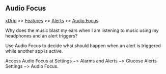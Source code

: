 ## Audio Focus
[xDrip](../README.md) >> [Features](./Features_page.md) >> [Alerts](./Alerts_page) >> [Audio Focus](./AudioFocus.md)  
  
Why does the music blast my ears when I am listening to music using my headphones and an alert triggers?  
  
Use Audio Focus to decide what should happen when an alert is triggered while another app is active.  
  
Access Audio Focus at Settings &#8722;> Alarms and Alerts &#8722;> Glucose Alerts Settings &#8722;> Audio Focus.  
